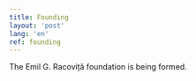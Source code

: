 ```yaml
---
title: Founding
layout: 'post'
lang: 'en'
ref: founding
---
```


The Emil G. Racoviță foundation is being formed.
